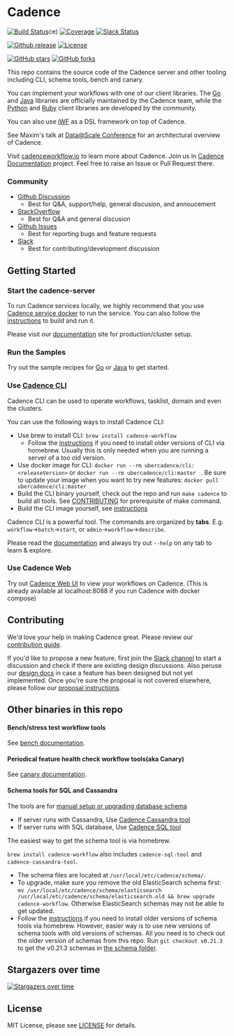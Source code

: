 # Cadence
[![Build Status](https://badge.buildkite.com/159887afd42000f11126f85237317d4090de97b26c287ebc40.svg?theme=github&branch=master)](https://buildkite.com/uberopensource/cadence-server)ce)
[![Coverage](https://codecov.io/gh/uber/cadence/graph/badge.svg?token=7SD244ImNF)](https://codecov.io/gh/uber/cadence)
[![Slack Status](https://img.shields.io/badge/slack-join_chat-white.svg?logo=slack&style=social)](http://t.uber.com/cadence-slack)

[![Github release](https://img.shields.io/github/v/release/uber/cadence.svg)](https://GitHub.com/uber/cadence/releases)
[![License](https://img.shields.io/github/license/uber/cadence.svg)](http://www.apache.org/licenses/LICENSE-2.0)

[![GitHub stars](https://img.shields.io/github/stars/uber/cadence.svg?style=social&label=Star&maxAge=2592000)](https://GitHub.com/uber/cadence/stargazers/)
[![GitHub forks](https://img.shields.io/github/forks/uber/cadence.svg?style=social&label=Fork&maxAge=2592000)](https://GitHub.com/uber/cadence/network/)


This repo contains the source code of the Cadence server and other tooling including CLI, schema tools, bench and canary.

You can implement your workflows with one of our client libraries.
The [Go](https://github.com/uber-go/cadence-client) and [Java](https://github.com/uber-java/cadence-client) libraries are officially maintained by the Cadence team,
while the [Python](https://github.com/firdaus/cadence-python) and [Ruby](https://github.com/coinbase/cadence-ruby) client libraries are developed by the community.

You can also use [iWF](https://github.com/indeedeng/iwf) as a DSL framework on top of Cadence.

See Maxim's talk at [Data@Scale Conference](https://atscaleconference.com/videos/cadence-microservice-architecture-beyond-requestreply) for an architectural overview of Cadence.

Visit [cadenceworkflow.io](https://cadenceworkflow.io) to learn more about Cadence. Join us in [Cadence Documentation](https://github.com/uber/cadence-docs) project. Feel free to raise an Issue or Pull Request there.

### Community
* [Github Discussion](https://github.com/uber/cadence/discussions)
  * Best for Q&A, support/help, general discusion, and annoucement
* [StackOverflow](https://stackoverflow.com/questions/tagged/cadence-workflow)
  * Best for Q&A and general discusion
* [Github Issues](https://github.com/uber/cadence/issues)
  * Best for reporting bugs and feature requests
* [Slack](http://t.uber.com/cadence-slack)
  * Best for contributing/development discussion

## Getting Started

### Start the cadence-server

To run Cadence services locally, we highly recommend that you use [Cadence service docker](docker/README.md) to run the service.
You can also follow the [instructions](./CONTRIBUTING.md) to build and run it.

Please visit our [documentation](https://cadenceworkflow.io/docs/operation-guide/) site for production/cluster setup.

### Run the Samples

Try out the sample recipes for [Go](https://github.com/uber-common/cadence-samples) or [Java](https://github.com/uber/cadence-java-samples) to get started.

### Use [Cadence CLI](https://cadenceworkflow.io/docs/cli/)

Cadence CLI can be used to operate workflows, tasklist, domain and even the clusters.

You can use the following ways to install Cadence CLI:
* Use brew to install CLI: `brew install cadence-workflow`
  * Follow the [instructions](https://github.com/uber/cadence/discussions/4457) if you need to install older versions of CLI via homebrew. Usually this is only needed when you are running a server of a too old version.
* Use docker image for CLI: `docker run --rm ubercadence/cli:<releaseVersion>`  or `docker run --rm ubercadence/cli:master ` . Be sure to update your image when you want to try new features: `docker pull ubercadence/cli:master `
* Build the CLI binary yourself, check out the repo and run `make cadence` to build all tools. See [CONTRIBUTING](CONTRIBUTING.md) for prerequisite of make command.
* Build the CLI image yourself, see [instructions](docker/README.md#diy-building-an-image-for-any-tag-or-branch)

Cadence CLI is a powerful tool. The commands are organized by **tabs**. E.g. `workflow`->`batch`->`start`, or `admin`->`workflow`->`describe`.

Please read the [documentation](https://cadenceworkflow.io/docs/cli/#documentation) and always try out `--help` on any tab to learn & explore.

### Use Cadence Web

Try out [Cadence Web UI](https://github.com/uber/cadence-web) to view your workflows on Cadence.
(This is already available at localhost:8088 if you run Cadence with docker compose)


## Contributing

We'd love your help in making Cadence great. Please review our [contribution guide](CONTRIBUTING.md).

If you'd like to propose a new feature, first join the [Slack channel](http://t.uber.com/cadence-slack) to start a discussion and check if there are existing design discussions. Also peruse our [design docs](docs/design/index.md) in case a feature has been designed but not yet implemented. Once you're sure the proposal is not covered elsewhere, please follow our [proposal instructions](PROPOSALS.md).

## Other binaries in this repo

#### Bench/stress test workflow tools
See [bench documentation](./bench/README.md).

#### Periodical feature health check workflow tools(aka Canary)
See [canary documentation](./canary/README.md).

#### Schema tools for SQL and Cassandra
The tools are for [manual setup or upgrading database schema](docs/persistence.md)

  * If server runs with Cassandra, Use [Cadence Cassandra tool](tools/cassandra/README.md)
  * If server runs with SQL database, Use [Cadence SQL tool](tools/sql/README.md)

The easiest way to get the schema tool is via homebrew.

`brew install cadence-workflow` also includes `cadence-sql-tool` and `cadence-cassandra-tool`.
 * The schema files are located at `/usr/local/etc/cadence/schema/`.
 * To upgrade, make sure you remove the old ElasticSearch schema first: `mv /usr/local/etc/cadence/schema/elasticsearch /usr/local/etc/cadence/schema/elasticsearch.old && brew upgrade cadence-workflow`. Otherwise ElasticSearch schemas may not be able to get updated.
 * Follow the [instructions](https://github.com/uber/cadence/discussions/4457) if you need to install older versions of schema tools via homebrew.
 However, easier way is to use new versions of schema tools with old versions of schemas.
 All you need is to check out the older version of schemas from this repo. Run `git checkout v0.21.3` to get the v0.21.3 schemas in [the schema folder](/schema).


## Stargazers over time
[![Stargazers over time](https://starchart.cc/uber/cadence.svg?variant=adaptive)](https://starchart.cc/uber/cadence)


## License

MIT License, please see [LICENSE](https://github.com/uber/cadence/blob/master/LICENSE) for details.
